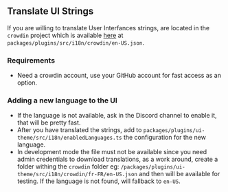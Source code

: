 ## Translate UI Strings

If you are willing to translate User Interfances strings, are located in the `crowdin` project which is available [here](https://crowdin.com/project/verdaccio) at `packages/plugins/src/i18n/crowdin/en-US.json`.

### Requirements

- Need a crowdin account, use your GitHub account for fast access as an option.

### Adding a new language to the UI

- If the language is not available, ask in the Discord channel to enable it, that will be pretty fast.
- After you have translated the strings, add to `packages/plugins/ui-theme/src/i18n/enabledLanguages.ts` the configuration for the new language.
- In development mode the file must not be available since you need admin credentials to download translations, as a work around, create a folder withing the `crowdin` folder eg: `/packages/plugins/ui-theme/src/i18n/crowdin/fr-FR/en-US.json` and then will be available for testing. If the language is not found, will fallback to `en-US`.
